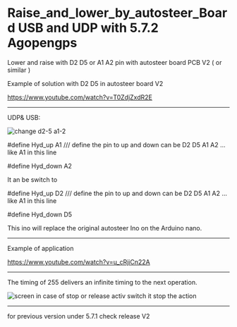 # Raise_and_lower_by_autosteer_Board  USB and UDP    with 5.7.2 Agopengps   


Lower and raise  with D2 D5 or  A1 A2 pin  with autosteer board  PCB V2 (  or similar )

 Example of solution  with D2 D5 in autosteer board  V2
 
 https://www.youtube.com/watch?v=T0ZdjZxdR2E


------------------------------------
UDP& USB: 

![change d2-5 a1-2](https://user-images.githubusercontent.com/88970536/226169202-a821cdea-a2df-4894-84c9-47cbe16aa7c6.png)

#define  Hyd_up A1  ///   define   the  pin  to up and down       can be   D2 D5 A1 A2 ...  like A1 in this line

#define  Hyd_down A2


  It an be switch    to 
  

#define  Hyd_up D2  ///   define   the  pin  to up and down       can be   D2 D5 A1 A2 ...  like A1 in this line

#define  Hyd_down D5

   This ino will replace the original autosteer Ino  on the Arduino nano.

----------------------------
 
Example of application 
 
 https://www.youtube.com/watch?v=u_cRjiCn22A
 
 
 
 --------------------------------------------------------
  The timing  of 255  delivers an infinite timing  to the next operation.
 
![screen](https://user-images.githubusercontent.com/88970536/226169083-d34481fc-06cf-4a41-8f5c-9b3e73b813ab.png)
in case of stop or release activ switch   it stop the action



---------------------

 for previous version under 5.7.1 check release V2
